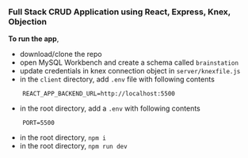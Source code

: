 ### Full Stack CRUD Application using React, Express, Knex, Objection

**To run the app**,

- download/clone the repo
- open MySQL Workbench and create a schema called `brainstation`
- update credentials in knex connection object in `server/knexfile.js`
- in the `client` directory, add `.env` file with following contents

```
    REACT_APP_BACKEND_URL=http://localhost:5500
```

- in the root directory, add a `.env` with following contents

```
    PORT=5500
```
- in the root directory, `npm i`
- in the root directory, `npm run dev`
